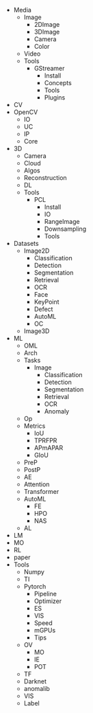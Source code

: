   - Media
      - Image
          - 2DImage
          - 3DImage
          - Camera
          - Color
      - Video
      - Tools
          - GStreamer
              - Install
              - Concepts
              - Tools
              - Plugins
  - CV
  - OpenCV
      - IO
      - UC
      - IP
      - Core
  - 3D
      - Camera
      - Cloud
      - Algos
      - Reconstruction
      - DL
      - Tools
          - PCL
              - Install
              - IO
              - RangeImage
              - Downsampling
              - Tools
  - Datasets
      - Image2D
          - Classification
          - Detection
          - Segmentation
          - Retrieval
          - OCR
          - Face
          - KeyPoint
          - Defect
          - AutoML
          - OC
      - Image3D
  - ML
      - OML
      - Arch
      - Tasks
          - Image
              - Classification
              - Detection
              - Segmentation
              - Retrieval
              - OCR
              - Anomaly
      - Op
      - Metrics
          - IoU
          - TPRFPR
          - APmAPAR
          - GIoU
      - PreP
      - PostP
      - AE
      - Attention
      - Transformer
      - AutoML
          - FE
          - HPO
          - NAS
      - AL
  - LM
  - MO
  - RL
  - paper
  - Tools
      - Numpy
      - TI
      - Pytorch
          - Pipeline
          - Optimizer
          - ES
          - VIS
          - Speed
          - mGPUs
          - Tips
      - OV
          - MO
          - IE
          - POT
      - TF
      - Darknet
      - anomalib
      - VIS
      - Label
